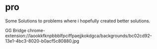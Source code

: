 # pro
Some Solutions to problems where i hopefully created better solutions.

GG Bridge
chrome-extension://laookkfknpbbblfpciffpaejjkokdgca/backgrounds/bc02cd92-13e1-4bc3-8020-b0acf5c80880.jpg
